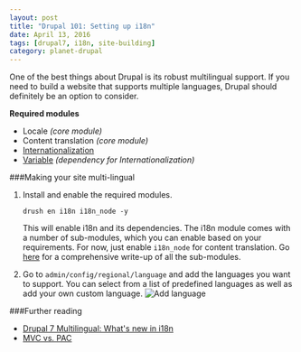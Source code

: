 ```yaml
---
layout: post
title: "Drupal 101: Setting up i18n"
date: April 13, 2016
tags: [drupal7, i18n, site-building]
category: planet-drupal
---
```

One of the best things about Drupal is its robust multilingual support. If you need to build a website that supports multiple languages, Drupal should definitely be an option to consider.

<p class="no-margin"><strong>Required modules</strong></p>
<ul>
<li class="no-margin">Locale <em>(core module)</em></li>
<li class="no-margin">Content translation <em>(core module)</em></li>
<li class="no-margin"><a href="https://www.drupal.org/project/i18n">Internationalization</a></li>
<li><a href="https://www.drupal.org/project/variable">Variable</a><em> (dependency for Internationalization)</em></li>
</ul>

###Making your site multi-lingual
1. Install and enable the required modules.
    <pre><code class="language-bash">drush en i18n i18n_node -y</code></pre>
    This will enable i18n and its dependencies. The i18n module comes with a number of sub-modules, which you can enable based on your requirements. For now, just enable `i18n_node` for content translation. Go [here](http://evolvingweb.ca/story/drupal-7-multilingual-whats-new-i18n) for a comprehensive write-up of all the sub-modules.

2. Go to `admin/config/regional/language` and add the languages you want to support. You can select from a list of predefined languages as well as add your own custom language.
    <img src="{{ site.url }}/images/posts/sfo/add-language.jpg" alt="Add language"/>


###Further reading
<ul>
<li class="no-margin"><a href="http://evolvingweb.ca/story/drupal-7-multilingual-whats-new-i18n">Drupal 7 Multilingual: What's new in i18n</a></li>
<li><a href="http://www.garfieldtech.com/blog/mvc-vs-pac">MVC vs. PAC</a></li>
</ul>
